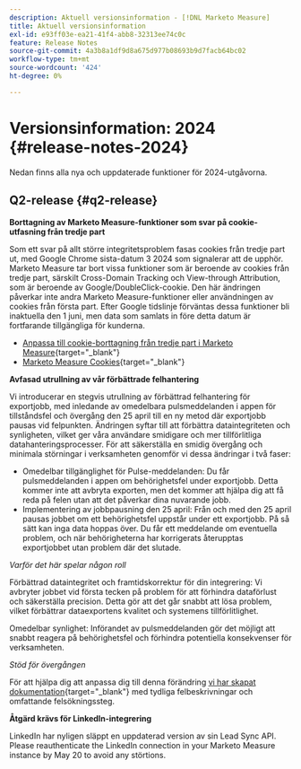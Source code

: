 ```yaml
---
description: Aktuell versionsinformation - [!DNL Marketo Measure]
title: Aktuell versionsinformation
exl-id: e93ff03e-ea21-41f4-abb8-32313ee74c0c
feature: Release Notes
source-git-commit: 4a3b8a1df9d8a675d977b08693b9d7facb64bc02
workflow-type: tm+mt
source-wordcount: '424'
ht-degree: 0%

---
```


# Versionsinformation: 2024 {#release-notes-2024}

Nedan finns alla nya och uppdaterade funktioner för 2024-utgåvorna.

## Q2-release {#q2-release}

<p>

**Borttagning av Marketo Measure-funktioner som svar på cookie-utfasning från tredje part**

Som ett svar på allt större integritetsproblem fasas cookies från tredje part ut, med Google Chrome sista-datum 3 2024 som signalerar att de upphör. Marketo Measure tar bort vissa funktioner som är beroende av cookies från tredje part, särskilt Cross-Domain Tracking och View-through Attribution, som är beroende av Google/DoubleClick-cookie. Den här ändringen påverkar inte andra Marketo Measure-funktioner eller användningen av cookies från första part. Efter Google tidslinje förväntas dessa funktioner bli inaktuella den 1 juni, men data som samlats in före detta datum är fortfarande tillgängliga för kunderna.

* [Anpassa till cookie-borttagning från tredje part i Marketo Measure](https://nation.marketo.com/t5/employee-blogs/adapting-to-third-party-cookie-deprecation-in-marketo-measure/ba-p/345110){target="_blank"}
* [Marketo Measure Cookies](/help/marketo-measure-tracking/setting-up-tracking/marketo-measure-cookies.md){target="_blank"}

**Avfasad utrullning av vår förbättrade felhantering**

Vi introducerar en stegvis utrullning av förbättrad felhantering för exportjobb, med inledande av omedelbara pulsmeddelanden i appen för tillståndsfel och övergång den 25 april till en ny metod där exportjobb pausas vid felpunkten. Ändringen syftar till att förbättra dataintegriteten och synligheten, vilket ger våra användare smidigare och mer tillförlitliga datahanteringsprocesser. För att säkerställa en smidig övergång och minimala störningar i verksamheten genomför vi dessa ändringar i två faser:

* Omedelbar tillgänglighet för Pulse-meddelanden: Du får pulsmeddelanden i appen om behörighetsfel under exportjobb. Detta kommer inte att avbryta exporten, men det kommer att hjälpa dig att få reda på felen utan att det påverkar dina nuvarande jobb.
* Implementering av jobbpausning den 25 april: Från och med den 25 april pausas jobbet om ett behörighetsfel uppstår under ett exportjobb. På så sätt kan inga data hoppas över. Du får ett meddelande om eventuella problem, och när behörigheterna har korrigerats återupptas exportjobbet utan problem där det slutade.

_Varför det här spelar någon roll_

Förbättrad dataintegritet och framtidskorrektur för din integrering: Vi avbryter jobbet vid första tecken på problem för att förhindra dataförlust och säkerställa precision. Detta gör att det går snabbt att lösa problem, vilket förbättrar dataexportens kvalitet och systemens tillförlitlighet.

Omedelbar synlighet: Införandet av pulsmeddelanden gör det möjligt att snabbt reagera på behörighetsfel och förhindra potentiella konsekvenser för verksamheten.

_Stöd för övergången_

För att hjälpa dig att anpassa dig till denna förändring [vi har skapat dokumentation](/help/configuration-and-setup/getting-started-with-marketo-measure/error-notifications.md){target="_blank"} med tydliga felbeskrivningar och omfattande felsökningssteg.

**Åtgärd krävs för LinkedIn-integrering**

LinkedIn har nyligen släppt en uppdaterad version av sin Lead Sync API. Please reauthenticate the LinkedIn connection in your Marketo Measure instance by May 20 to avoid any störtions.
